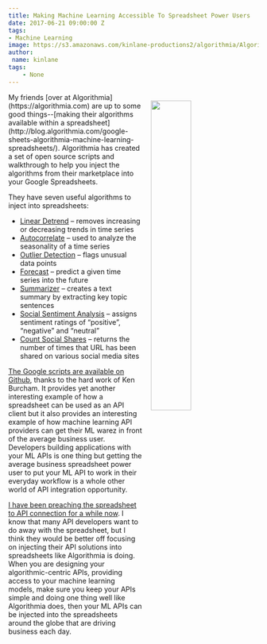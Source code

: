 ```yaml
---
title: Making Machine Learning Accessible To Spreadsheet Power Users
date: 2017-06-21 09:00:00 Z
tags:
- Machine Learning
image: https://s3.amazonaws.com/kinlane-productions2/algorithmia/AlgorithmiaSpreadsheets.png
author:
 name: kinlane
tags:
    - None
---
```

<p><a href="https://blog.algorithmia.com/google-sheets-algorithmia-machine-learning-spreadsheets/"><img src="https://s3.amazonaws.com/kinlane-productions2/algorithmia/AlgorithmiaSpreadsheets.png" align="right" width="40%" style="padding: 15px;" /></a></p>My friends [over at Algorithmia](https://algorithmia.com) are up to some good things--[making their algorithms available within a spreadsheet](http://blog.algorithmia.com/google-sheets-algorithmia-machine-learning-spreadsheets/). Algorithmia has created a set of open source scripts and walkthrough to help you inject the algorithms from their marketplace into your Google Spreadsheets.

They have seven useful algorithms to inject into spreadsheets:

* [Linear Detrend](https://algorithmia.com/algorithms/timeseries/LinearDetrend) – removes increasing or decreasing trends in time series
* [Autocorrelate](https://algorithmia.com/algorithms/timeseries/AutoCorrelate) – used to analyze the seasonality of a time series
* [Outlier Detection](https://algorithmia.com/algorithms/timeseries/OutlierDetection) – flags unusual data points
* [Forecast](https://algorithmia.com/algorithms/timeseries/Forecast) – predict a given time series into the future
* [Summarizer](https://algorithmia.com/algorithms/nlp/Summarizer) – creates a text summary by extracting key topic sentences
* [Social Sentiment Analysis](https://algorithmia.com/algorithms/nlp/SocialSentimentAnalysis) – assigns sentiment ratings of “positive”, “negative” and “neutral”
* [Count Social Shares](https://algorithmia.com/algorithms/web/ShareCounts) – returns the number of times that URL has been shared on various social media sites

[The Google scripts are available on Github](https://github.com/kenburcham/algorithmia-google), thanks to the hard work of Ken Burcham. It provides yet another interesting example of how a spreadsheet can be used as an API client but it also provides an interesting example of how machine learning API providers can get their ML warez in front of the average business user. Developers building applications with your ML APIs is one thing but getting the average business spreadsheet power user to put your ML API to work in their everyday workflow is a whole other world of API integration opportunity.

[I have been preaching the spreadsheet to API connection for a while now](http://spreadsheets.apievangelist.com/). I know that many API developers want to do away with the spreadsheet, but I think they would be better off focusing on injecting their API solutions into spreadsheets like Algorithmia is doing. When you are designing your algorithmic-centric APIs, providing access to your machine learning models, make sure you keep your APIs simple and doing one thing well like Algorithmia does, then your ML APIs can be injected into the spreadsheets around the globe that are driving business each day.

